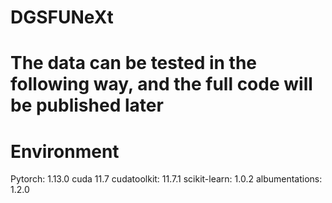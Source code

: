 # DGSFUNeXt
# The data can be tested in the following way, and the full code will be published later
# Environment
Pytorch: 1.13.0 cuda 11.7
cudatoolkit: 11.7.1
scikit-learn: 1.0.2
albumentations: 1.2.0
